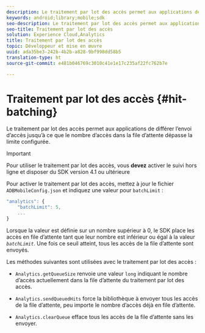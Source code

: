 ```yaml
---
description: Le traitement par lot des accès permet aux applications de différer l’envoi d’accès jusqu’à ce que le nombre d’accès dans la file d’attente dépasse la limite configurée.
keywords: android;library;mobile;sdk
seo-description: Le traitement par lot des accès permet aux applications de différer l’envoi d’accès jusqu’à ce que le nombre d’accès dans la file d’attente dépasse la limite configurée.
seo-title: Traitement par lot des accès
solution: Experience Cloud,Analytics
title: Traitement par lot des accès
topic: Développeur et mise en œuvre
uuid: ada35be3-242b-4b2b-a828-9bf998dd58b5
translation-type: ht
source-git-commit: e481b046769c3010c41e1e17c235af22fc762b7e

---
```



# Traitement par lot des accès {#hit-batching}

Le traitement par lot des accès permet aux applications de différer l’envoi d’accès jusqu’à ce que le nombre d’accès dans la file d’attente dépasse la limite configurée.

>[!IMPORTANT]
>
>Pour utiliser le traitement par lot des accès, vous **devez** activer le suivi hors ligne et disposer du SDK version 4.1 ou ultérieure

Pour activer le traitement par lot des accès, mettez à jour le fichier `ADBMobileConfig.json` et indiquez une valeur pour `batchLimit` :

```js
"analytics": {
    "batchLimit": 5,
    ...
}
```

Lorsque la valeur est définie sur un nombre supérieur à 0, le SDK place les accès en file d’attente tant que leur nombre est inférieur ou égal à la valeur *`batchLimit`*. Une fois ce seuil atteint, tous les accès de la file d’attente sont envoyés.

Les méthodes suivantes sont utilisées avec le traitement par lot des accès :

* `Analytics.getQueueSize` renvoie une valeur `long` indiquant le nombre d’accès actuellement dans la file d’attente du traitement par lot des accès.

* `Analytics.sendQueuedHits` force la bibliothèque à envoyer tous les accès de la file d’attente, peu importe le nombre d’accès déjà en file d’attente.
* `Analytics.clearQueue` efface tous les accès de la file d’attente sans les envoyer.
